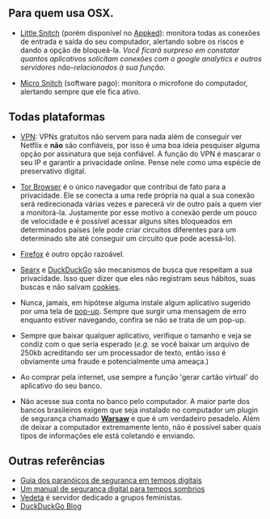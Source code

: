 ## Para quem usa OSX.

* [Little Snitch](https://www.obdev.at/products/littlesnitch/index.html) (porém disponível no [Appked](http://www.macbed.com)): monitora todas as conexões de entrada e saída do seu computador, alertando sobre os riscos e dando a opção de bloqueá-la. *Você ficará surpreso em constatar quantos aplicativos solicitam conexões com o google analytics e outros servidores não-relacionados à sua função.*

* [Micro Snitch](https://www.obdev.at/products/microsnitch/index.html) (software pago): monitora o microfone do computador, alertando sempre que ele fica ativo.

## Todas plataformas
* [VPN](https://pt.wikipedia.org/wiki/Rede_privada_virtual): VPNs gratuitos não servem para nada além de conseguir ver Netflix e **não** são confiáveis, por isso é uma boa ideia pesquiser alguma opção por assinatura que seja confiável. A função do VPN é mascarar o seu IP e garantir a privacidade online. Pense nele como uma espécie de preservativo digital.

* [Tor Browser](https://www.torproject.org/projects/torbrowser.html.en) é o único navegador que contribui de fato para a privacidade. Ele se conecta a uma rede própria na qual a sua conexão será redirecionada várias vezes e parecerá vir de outro país a quem vier a monitorá-la. Justamente por esse motivo a conexão perde um pouco de velocidade e é possível acessar alguns sites bloqueados em determinados países (ele pode criar circuitos diferentes para um determinado site até conseguir um circuito que pode acessá-lo).

* [Firefox](https://www.mozilla.org/pt-BR/firefox/new/) é outro opção razoável.

* [Searx](https://searx.me) e [DuckDuckGo](https://duckduckgo.com) são mecanismos de busca que respeitam a sua privacidade. Isso quer dizer que eles não registram seus hábitos, suas buscas e não salvam [cookies](https://en.wikipedia.org/wiki/HTTP_cookie).

* Nunca, jamais, em hipótese alguma instale algum aplicativo sugerido por uma tela de [pop-up](https://pt.wikipedia.org/wiki/Pop-up). Sempre que surgir uma mensagem de erro enquanto estiver navegando, confira se não se trata de um pop-up.

* Sempre que baixar qualquer aplicativo, verifique o tamanho e veja se condiz com o que seria esperado (*e.g.* se você baixar um arquivo de 250kb acreditando ser um processador de texto, então isso é obviamente uma fraude e potencialmente uma ameaça.)

* Ao comprar pela internet, use sempre a função 'gerar cartão virtual' do aplicativo do seu banco. 

* Não acesse sua conta no banco pelo computador. A maior parte dos bancos brasileiros exigem que seja instalado no computador um plugin de segurança chamado **[Warsaw](https://www.colunatech.com.br/gas-tecnologia-warsaw-como-remover-4486/)** e que é um verdadeiro pesadelo. Além de deixar a computador extremamente lento, não é possível saber quais tipos de informações ele está coletando e enviando.

## Outras referências
* [Guia dos paranóicos de segurança em tempos digitais](https://lond.com.br/2018/10/29/o-guia-paranóico-de-segurança-em-tempos-digitais.html)
* [Um manual de segurança digital para tempos sombrios](https://medium.com/revista-subjetiva/um-manual-de-segurança-digital-para-tempos-sombrios-2d414d0a3f24)
* [Vedeta](https://vedetas.org/#oquee) é servidor dedicado a grupos feministas.
* [DuckDuckGo Blog](https://spreadprivacy.com)
